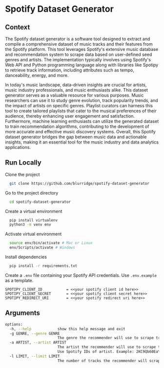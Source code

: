 # Spotify Dataset Generator

## Context
The Spotify dataset generator is a software tool designed to extract and compile a comprehensive dataset of music tracks and their features from the Spotify platform. This tool leverages Spotify's extensive music database and recommendation system to scrape data based on user-defined seed genres and artists. The implementation typically involves using Spotify's Web API and Python programming language along with libraries like Spotipy to retrieve track information, including attributes such as tempo, danceability, energy, and more.

In today's music landscape, data-driven insights are crucial for artists, music industry professionals, and music enthusiasts alike. This dataset generator serves as a valuable resource for various purposes. Music researchers can use it to study genre evolution, track popularity trends, and the impact of artists on specific genres. Playlist curators can harness this tool to create tailored playlists that cater to the musical preferences of their audience, thereby enhancing user engagement and satisfaction. Furthermore, machine learning enthusiasts can utilize the generated dataset to train recommendation algorithms, contributing to the development of more accurate and effective music discovery systems. Overall, this Spotify dataset generator bridges the gap between music data and actionable insights, making it an essential tool for the music industry and data analytics applications.

## Run Locally 
Clone the project

```bash
  git clone https://github.com/blurridge/spotify-dataset-generator
```

Go to the project directory

```bash
  cd spotify-dataset-generator
```

Create a virtual environment

```bash
  pip install virtualenv
  python3 -m venv env
```

Activate virtual environment

```bash
  source env/bin/activate # Mac or Linux
  env/Scripts/activate # Windows
```

Install dependencies

```bash
  pip install -r requirements.txt
```

Create a `.env` file containing your Spotify API credentials. Use `.env.example` as a template.
```
SPOTIPY_CLIENT_ID           = <<your spotify client id here>>
SPOTIPY_CLIENT_SECRET       = <<your spotify client secret here>>
SPOTIPY_REDIRECT_URI        = <<your spotify redirect uri here>>
```

## Arguments
```bash
options:
  -h, --help            show this help message and exit
  -g GENRE, --genre GENRE
                        The genre the recommender will use to scrape tracks. Comma separate different genres.
  -a ARTIST, --artist ARTIST
                        The artist the recommender will use to scrape tracks. Comma separate different Spotify IDs.
                        Use Spotify IDs of artist. Example: 2KC9Qb60EaY0kW4eH68vr3
  -l LIMIT, --limit LIMIT
                        The number of tracks the recommender will scrape
```